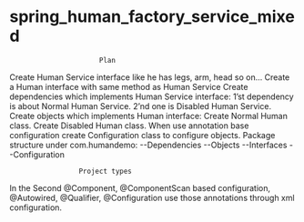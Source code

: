 # spring_human_factory_service_mixed

                          Plan
Create Human Service interface like he has legs, arm, head so on…
Create a Human interface with same method as Human Service
Create dependencies which implements Human Service interface:
1’st dependency is about Normal Human Service.
2’nd one is Disabled Human Service. 
Create objects which implements Human interface:
Create Normal Human class.
Create Disabled Human class.
When use annotation base configuration create Configuration class to configure objects.
Package structure under com.humandemo:
--Dependencies
--Objects
--Interfaces
--Configuration

                     Project types
In the Second @Component, @ComponentScan based configuration, @Autowired, @Qualifier, @Configuration
use those annotations through xml configuration.
